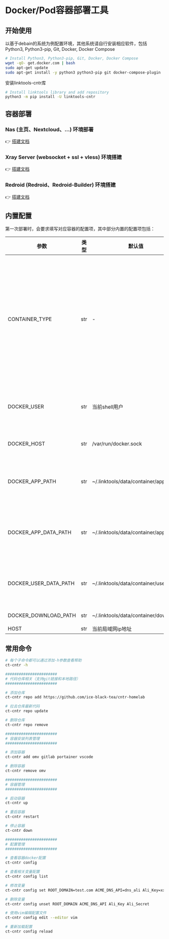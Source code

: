 # Docker/Pod容器部署工具

## 开始使用

以基于debain的系统为例配置环境，其他系统请自行安装相应软件，包括Python3, Python3-pip, Git, Docker, Docker Compose

```bash
# Install Python3, Python3-pip, Git, Docker, Docker Compose
wget -qO- get.docker.com | bash
sudo apt-get update
sudo apt-get install -y python3 python3-pip git docker-compose-plugin
```

安装linktools-cntr库

```bash
# Install linktools library and add repository
python3 -m pip install -U linktools-cntr
```

## 容器部署

### Nas (主页、Nextcloud、...) 环境部署

👉 [搭建文档](https://github.com/ice-black-tea/cntr-homelab/blob/master/400-omv/README.md)

### Xray Server (websocket + ssl + vless) 环境搭建

👉 [搭建文档](https://github.com/ice-black-tea/cntr-homelab/blob/master/220-xray-server/README.md)

### Redroid (Redroid、Redroid-Builder) 环境搭建

👉 [搭建文档](https://github.com/redroid-rockchip)

## 内置配置

第一次部署时，会要求填写对应容器的配置项，其中部分内置的配置项包括：

| 参数                    | 类型  | 默认值                                   | 描述                                                                                                                       |
|-----------------------|-----|---------------------------------------|--------------------------------------------------------------------------------------------------------------------------|
| CONTAINER_TYPE        | str | -                                     | 可选项<br/>1. docker: 使用root权限docker daemon<br/>2. docker-rootless: 使用rootless模式docker daemon<br/> 3. podman: 使用podman<br/> |
| DOCKER_USER           | str | 当前shell用户                             | 部分容器rootless模式的容器以此用户权限运行                                                                                                |
| DOCKER_HOST           | str | /var/run/docker.sock                  | docker daemon进程的 url                                                                                                     |
| DOCKER_APP_PATH       | str | ~/.linktools/data/container/app       | 容器数据持久化目录，强烈建议指定到固态硬盘中                                                                                                   |
| DOCKER_APP_DATA_PATH  | str | ~/.linktools/data/container/app_data  | 不会频繁读写的容器数据持久化目录，可以放在机械硬盘中                                                                                               |
| DOCKER_USER_DATA_PATH | str | ~/.linktools/data/container/user_data | 重要用户数据目录，强烈推荐指定到nas专用硬盘中                                                                                                 |
| DOCKER_DOWNLOAD_PATH  | str | ~/.linktools/data/container/download  | 下载数据目录                                                                                                                   |
| HOST                  | str | 当前局域网ip地址                             |                                                                                                                          |

## 常用命令

```bash
# 每个子命令都可以通过添加-h参数查看帮助
ct-cntr -h

#######################
# 代码仓库相关（支持git链接和本地路径）
#######################

# 添加仓库
ct-cntr repo add https://github.com/ice-black-tea/cntr-homelab 

# 拉去仓库最新代码
ct-cntr repo update

# 删除仓库
ct-cntr repo remove

#######################
# 容器安装列表管理
#######################

# 添加容器
ct-cntr add omv gitlab portainer vscode

# 删除容器
ct-cntr remove omv

#######################
# 容器管理
#######################

# 启动容器
ct-cntr up

# 重启容器
ct-cntr restart

# 停止容器
ct-cntr down

#######################
# 配置管理
#######################

# 查看容器docker配置
ct-cntr config

# 查看相关变量配置
ct-cntr config list

# 修改变量
ct-cntr config set ROOT_DOMAIN=test.com ACME_DNS_API=dns_ali Ali_Key=xxx Ali_Secret=yyy

# 删除变量
ct-cntr config unset ROOT_DOMAIN ACME_DNS_API Ali_Key Ali_Secret

# 使用vim编辑配置文件
ct-cntr config edit --editor vim

# 重新加载配置
ct-cntr config reload 
```
